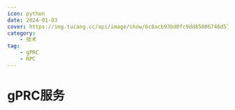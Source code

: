 ```yaml
---
icon: python
date: 2024-01-03
cover: https://img.tucang.cc/api/image/show/6c8acb93bd0fc9dd85006746d572df8f
category:
    - 技术
tag:
    - gPRC
    - RPC
---
```



# gPRC服务
